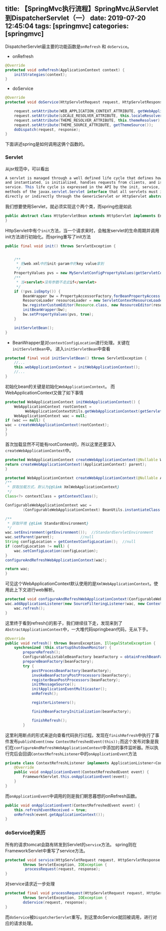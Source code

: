 title: 【SpringMvc执行流程】SpringMvc从Servlet到DispatcherServlet（一）
date: 2019-07-20 12:45:04
tags: [springmvc]
categories: [springmvc]
---
DispatcherServlet最主要的功能函数是`onRefresh` 和 `doService`。

<!--more-->

* onRefresh
```java
@Override
protected void onRefresh(ApplicationContext context) {
    initStrategies(context);
}
```
* doService
```java
@Override
protected void doService(HttpServletRequest request, HttpServletResponse response) throws Exception {

    request.setAttribute(WEB_APPLICATION_CONTEXT_ATTRIBUTE, getWebApplicationContext());
    request.setAttribute(LOCALE_RESOLVER_ATTRIBUTE, this.localeResolver);
    request.setAttribute(THEME_RESOLVER_ATTRIBUTE, this.themeResolver);
    request.setAttribute(THEME_SOURCE_ATTRIBUTE, getThemeSource());
    doDispatch(request, response);
}
```
下面讲述spring是如何调用这俩个函数的。
### Servlet
从jsr规范中，可以看出

```java
A servlet is managed through a well defined life cycle that defines how it is loaded
and instantiated, is initialized, handles requests from clients, and is taken out of
service. This life cycle is expressed in the API by the init, service, and destroy
methods of the javax.servlet.Servlet interface that all servlets must implement
directly or indirectly through the GenericServlet or HttpServlet abstract classes.
```
我们想要使用Servlet，就必须实现这个两个类，而spring也是如此
```java
public abstract class HttpServletBean extends HttpServlet implements EnvironmentCapable {
}
```
HttpServlet中有个`init`方法，当一个请求来时，会触发servlet的生命周期并调用init方法进行初始化。而spring重写了init方法
```java
public final void init() throws ServletException {


    /**
     * 把web.xml中的init-param中的key value拿到
     */
    PropertyValues pvs = new MyServletConfigPropertyValues(getServletConfig(), this.requiredProperties);
    /**
     * 当<servlet>没有参数不走此if</servlet>
     */
    if (!pvs.isEmpty()) {
        BeanWrapper bw = PropertyAccessorFactory.forBeanPropertyAccess(this);
        ResourceLoader resourceLoader = new ServletContextResourceLoader(getServletContext());
        bw.registerCustomEditor(Resource.class, new ResourceEditor(resourceLoader, getEnvironment()));
        initBeanWrapper(bw);
        bw.setPropertyValues(pvs, true);
    }

    initServletBean();
}
```
* BeanWrapper是对`contextConfigLocation`进行处理。关键在`initServletBean`中。
进入`initServletBean`中查看
```java
protected final void initServletBean() throws ServletException {
    //...
    this.webApplicationContext = initWebApplicationContext();
    //...
}
```
初始化bean的关键是初始化`WebApplicationContext`。
而WebApplicationContext又做了如下事情
```java
protected WebApplicationContext initWebApplicationContext() {
    WebApplicationContext rootContext =
         WebApplicationContextUtils.getWebApplicationContext(getServletContext()); //null
    WebApplicationContext wac = null;
if (wac == null) {
wac = createWebApplicationContext(rootContext);
}
}
```
首次加载显然不可能有rootContext的，所以这里还要深入`createWebApplicationContext`中。
```java
protected WebApplicationContext createWebApplicationContext(@Nullable WebApplicationContext parent) {
return createWebApplicationContext((ApplicationContext) parent);
}
```

```java
protected WebApplicationContext createWebApplicationContext(@Nullable ApplicationContext parent) {
/**
 * 获取加载方式，默认为{@link XmlWebApplicationContext}
 */
Class<?> contextClass = getContextClass();

ConfigurableWebApplicationContext wac =
        (ConfigurableWebApplicationContext) BeanUtils.instantiateClass(contextClass);

/**
 * 获取环境 {@link StandardEnvironment}
 */
wac.setEnvironment(getEnvironment());  //StandardServletEnvironment
wac.setParent(parent);            //null
String configLocation = getContextConfigLocation();  //null
if (configLocation != null) {
    wac.setConfigLocation(configLocation);
}
configureAndRefreshWebApplicationContext(wac);

return wac;
}
```
可见这个WebApplicationContext默认使用的是`XmlWebApplicationContext`。使用此上下文进行web解析。
```java
protected void configureAndRefreshWebApplicationContext(ConfigurableWebApplicationContext wac) {
wac.addApplicationListener(new SourceFilteringListener(wac, new ContextRefreshListener()));//添加一个事件监听器
    wac.refresh();
}
```
这里终于看到refresh()的影子，我们继续往下走，发现来到了`AbstractApplicationContext`中，一大堆代码springbean代码，无从下手。
```java
@Override
public void refresh() throws BeansException, IllegalStateException {
    synchronized (this.startupShutdownMonitor) {
        prepareRefresh();
        ConfigurableListableBeanFactory beanFactory = obtainFreshBeanFactory();
        prepareBeanFactory(beanFactory);
        try {
            postProcessBeanFactory(beanFactory);
            invokeBeanFactoryPostProcessors(beanFactory);
            registerBeanPostProcessors(beanFactory);
            initMessageSource();
            initApplicationEventMulticaster();
            onRefresh();

            registerListeners();

            finishBeanFactoryInitialization(beanFactory);

            finishRefresh();
        }

```
这里利用断点的形式来逆向查看代码执行过程。发现在`finishRefresh`中执行了事件发布`publishEvent(new ContextRefreshedEvent(this));`而这个发布对象是我们在`configureAndRefreshWebApplicationContext`中添加的事件监听器。所以执行完后会回调`ContextRefreshListener`中的`onApplicationEvent`方法
```java
private class ContextRefreshListener implements ApplicationListener<ContextRefreshedEvent> {
    @Override
    public void onApplicationEvent(ContextRefreshedEvent event) {
        FrameworkServlet.this.onApplicationEvent(event);
    }
}
```
而`onApplicationEvent`中调用的则是我们朝思暮想的onRefresh函数。
```java
public void onApplicationEvent(ContextRefreshedEvent event) {
    this.refreshEventReceived = true;
    onRefresh(event.getApplicationContext());
}
```
### doService的来历
所有的请求tomcat会路有转发到Servlet的`service`方法。
spring则在FrameworkServlet中重写了service方法。
```java
protected void service(HttpServletRequest request, HttpServletResponse response)
        throws ServletException, IOException {
         processRequest(request, response);
}
```
对service请求近一步处理
```java
protected final void processRequest(HttpServletRequest request, HttpServletResponse response)
        throws ServletException, IOException {
        doService(request, response);
}        
```
而`doService`被`DispatcherServlet`重写。到这里doService就回被调用，进行对应的请求处理。
